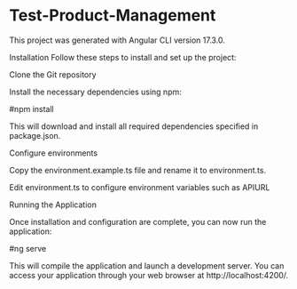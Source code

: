 # Test-Product-Management

This project was generated with Angular CLI version 17.3.0.


Installation
Follow these steps to install and set up the project:

Clone the Git repository

Install the necessary dependencies using npm:

#npm install

This will download and install all required dependencies specified in package.json.

Configure environments

Copy the environment.example.ts file and rename it to environment.ts.

Edit environment.ts to configure environment variables such as APIURL 

Running the Application

Once installation and configuration are complete, you can now run the application:

#ng serve

This will compile the application and launch a development server. You can access your application through your web browser at http://localhost:4200/.

